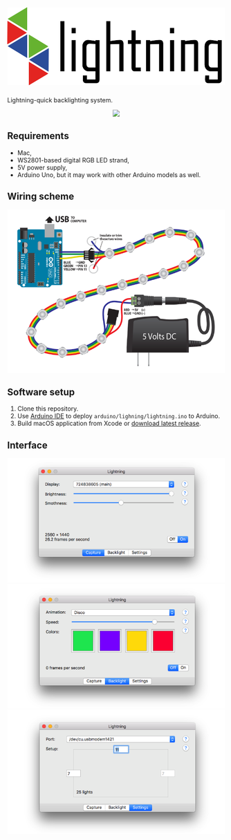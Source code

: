 # <img height=180 src="resource/logo.png"/>
Lightning-quick backlighting system.

<p align="center">
    <img src="resource/results.gif"/>
</p>

## Requirements

- Mac,
- WS2801-based digital RGB LED strand,
- 5V power supply,
- Arduino Uno, but it may work with other Arduino models as well.

## Wiring scheme

<p align="center">
    <img src="resource/wiring.png"/>
</p>

## Software setup

1. Clone this repository.
2. Use [Arduino IDE](https://www.arduino.cc/en/main/software) to deploy `arduino/lighning/lightning.ino` to Arduino.
3. Build macOS application from Xcode or [download latest release](https://github.com/maciaszczykm/lightning/releases).

## Interface
<p align="center">
    <img src="resource/capture.png"/>
    <img src="resource/backlight.png"/>
    <img src="resource/settings.png"/>
</p>
